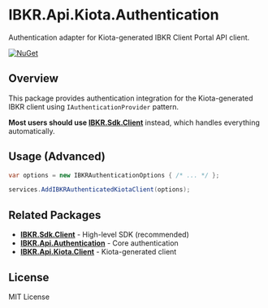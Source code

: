 # IBKR.Api.Kiota.Authentication

Authentication adapter for Kiota-generated IBKR Client Portal API client.

[![NuGet](https://img.shields.io/nuget/v/IBKR.Api.Kiota.Authentication.svg)](https://www.nuget.org/packages/IBKR.Api.Kiota.Authentication/)

## Overview

This package provides authentication integration for the Kiota-generated IBKR client using `IAuthenticationProvider` pattern.

**Most users should use [IBKR.Sdk.Client](https://www.nuget.org/packages/IBKR.Sdk.Client/)** instead, which handles everything automatically.

## Usage (Advanced)

```csharp
var options = new IBKRAuthenticationOptions { /* ... */ };

services.AddIBKRAuthenticatedKiotaClient(options);
```

## Related Packages

- **[IBKR.Sdk.Client](https://www.nuget.org/packages/IBKR.Sdk.Client/)** - High-level SDK (recommended)
- **[IBKR.Api.Authentication](https://www.nuget.org/packages/IBKR.Api.Authentication/)** - Core authentication
- **[IBKR.Api.Kiota.Client](https://www.nuget.org/packages/IBKR.Api.Kiota.Client/)** - Kiota-generated client

## License

MIT License

